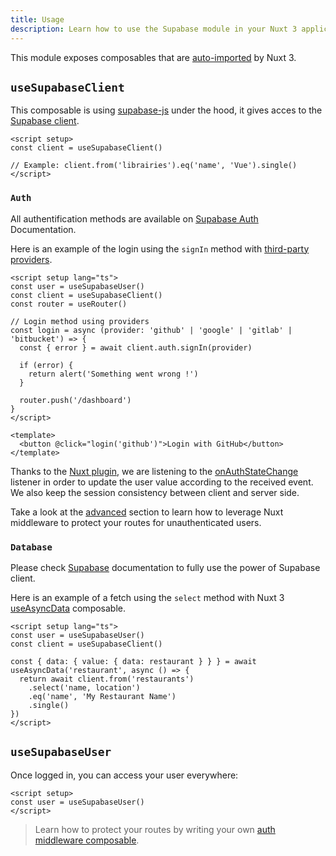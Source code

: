 ```yaml
---
title: Usage
description: Learn how to use the Supabase module in your Nuxt 3 application.
---
```


This module exposes composables that are [auto-imported](https://v3.nuxtjs.org/docs/directory-structure/composables) by Nuxt 3.

## `useSupabaseClient`

This composable is using [supabase-js](https://github.com/supabase/supabase-js/) under the hood, it gives acces to the [Supabase client](https://supabase.com/docs/reference/javascript/supabase-client).

```vue [pages/index.vue]
<script setup>
const client = useSupabaseClient()

// Example: client.from('librairies').eq('name', 'Vue').single()
</script>
```

### `Auth`

All authentification methods are available on [Supabase Auth](https://supabase.com/docs/reference/javascript/auth-signup) Documentation.

Here is an example of the login using the `signIn` method with [third-party providers](https://supabase.com/docs/reference/javascript/auth-signin#sign-in-using-third-party-providers).

```vue [pages/login.vue]
<script setup lang="ts">
const user = useSupabaseUser()
const client = useSupabaseClient()
const router = useRouter()

// Login method using providers
const login = async (provider: 'github' | 'google' | 'gitlab' | 'bitbucket') => {
  const { error } = await client.auth.signIn(provider)

  if (error) {
    return alert('Something went wrong !')
  }

  router.push('/dashboard')
}
</script>

<template>
  <button @click="login('github')">Login with GitHub</button>
</template>
```

<alert type="info">

Thanks to the [Nuxt plugin](https://v3.nuxtjs.org/docs/directory-structure/plugins), we are listening to the [onAuthStateChange](https://supabase.com/docs/reference/javascript/auth-onauthstatechange) listener in order to update the user value according to the received event. We also keep the session consistency between client and server side.   

</alert>

Take a look at the [advanced](/advanced) section to learn how to leverage Nuxt middleware to protect your routes for unauthenticated users.

### `Database`

Please check [Supabase](https://supabase.com/docs/reference/javascript/select) documentation to fully use the power of Supabase client.

Here is an example of a fetch using the `select` method with Nuxt 3 [useAsyncData](https://v3.nuxtjs.org/docs/usage/data-fetching#useasyncdata) composable.

```vue
<script setup lang="ts">
const user = useSupabaseUser()
const client = useSupabaseClient()

const { data: { value: { data: restaurant } } } = await useAsyncData('restaurant', async () => {
  return await client.from('restaurants')
    .select('name, location')
    .eq('name', 'My Restaurant Name')
    .single()
})
</script>
```

## `useSupabaseUser`

Once logged in, you can access your user everywhere:

```vue
<script setup>
const user = useSupabaseUser()
</script>
```

> Learn how to protect your routes by writing your own [auth middleware composable](/advanced#auth-middleware).
